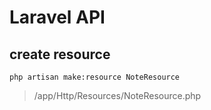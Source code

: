 # Laravel API

## create resource

````
php artisan make:resource NoteResource
````

> /app/Http/Resources/NoteResource.php
